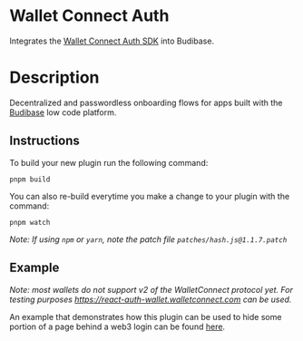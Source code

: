 # Wallet Connect Auth

Integrates the
[Wallet Connect Auth SDK](https://docs.walletconnect.com/2.0/introduction/auth)
into Budibase.

# Description

Decentralized and passwordless onboarding flows for apps built with the
[Budibase](https://github.com/Budibase/budibase) low code platform.

## Instructions

To build your new plugin run the following command:

```
pnpm build
```

You can also re-build everytime you make a change to your plugin with the
command:

```
pnpm watch
```

_Note: If using `npm` or `yarn`, note the patch file
`patches/hash.js@1.1.7.patch`_

## Example

_Note: most wallets do not support v2 of the WalletConnect protocol yet. For
testing purposes https://react-auth-wallet.walletconnect.com can be used._

An example that demonstrates how this plugin can be used to hide some portion of
a page behind a web3 login can be found
[here](http://budibase-plugin-wallet-connect-auth.wirtenberger.dev/app/wallet-connect-auth).
